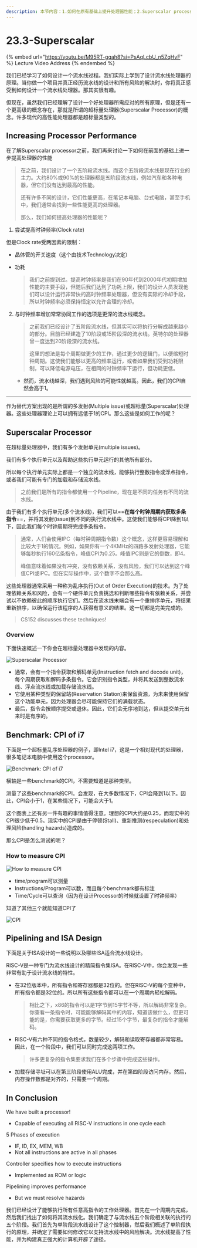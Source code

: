 ```yaml
---
description: 本节内容：1.如何在原有基础上提升处理器性能；2.Superscalar processor的工作原理；3.Intel i7在不同benchmark测试下的CPI，如何测试CPI；4. RISC-V为什么适合使用流水线。
---
```


# 23.3-Superscalar

{% embed url="https://youtu.be/M95RT-gqah8?si=PsAqLcbU_n5ZqHvF" %}
Lecture Video Address
{% endembed %}

我们已经学习了如何设计一个流水线过程。我们实际上学到了设计流水线处理器的原理。当你做一个项目并真正经历流水线的设计和所有风险的解决时，你将真正感受到如何设计一个流水线处理器。那其实很有趣。

但现在，虽然我们已经理解了设计一个好处理器所需应对的所有原理，但是还有一个更高级的概念存在，那就是所谓的超标量处理器(Superscalar Processor)的概念。许多现代的高性能处理器都是超标量类型的。

## Increasing Processor Performance

在了解Superscalar processor之前，我们再来讨论一下如何在前面的基础上进一步提高处理器的性能

> 在之前，我们设计了一个五阶段流水线。而这个五阶段流水线是现在行业的主力。大约80%或90%的处理器都是五阶段流水线，例如汽车和各种电器，但它们没有达到最高的性能。
>
> 还有许多不同的设计，它们性能更高，在笔记本电脑、台式电脑，甚至手机中，我们通常会找到一些性能更高的处理器。
>
> 那么，我们如何提高处理器的性能呢？

1. 尝试提高时钟频率(Clock rate)

但是Clock rate受两因素的限制：

- 晶体管的开关速度（这个由技术Technology决定）

- 功耗

    > 我们之前提到过。提高时钟频率是我们在90年代到2000年代初期增加性能的主要手段，但随后我们达到了功耗上限，我们的设计人员发现他们可以设计运行非常快的高时钟频率处理器，但没有实际的冷却手段，所以时钟频率必须保持恒定以允许合理的冷却。

2. 与时钟频率增加常常协同工作的选项是更深的流水线概念。

    > 之前我们已经设计了五阶段流水线，但其实可以将执行分解成越来越小的部分。目前已经建造了10阶段或15阶段深的流水线。英特尔的处理器曾一度达到20阶段深的流水线。
    >
    > 这里的想法是每个周期做更少的工作，通过更少的逻辑门，以便缩短时钟周期。这使我们能够以更高的频率运行，或者如果我们受到功耗限制，可以降低电源电压，在相同的时钟频率下运行，但功耗更低。

    - 然而，流水线越深，我们遇到风险的可能性就越高。因此，我们的CPI自然会高于1。

---

作为替代方案出现的是所谓的多发射(Multiple issue)或超标量(Superscalar)处理器。这些处理器理论上可以拥有远低于1的CPI。那么这些是如何工作的呢？

## Superscalar Processor

在超标量处理器中，我们有多个发射单元(multiple issues)。

我们有多个执行单元以及帮助这些执行单元运行的其他所有部分。

所以每个执行单元实际上都是一个独立的流水线，能够执行整数指令或浮点指令，或者我们可能有专门的加载和存储流水线。

> 之前我们是所有的指令都使用一个Pipeline，现在是不同的任务有不同的流水线。

由于我们有多个执行单元(多个流水线)，我们可以==**在每个时钟周期内获取多条指令**==，并将其发射(issue)到不同的执行流水线中。这使我们能够将CPI降到1以下，因此我们每个时钟周期将完成多条指令。

> 通常，人们会使用IPC（每时钟周期指令数）这个概念，这样更容易理解和比较大于1的情况。例如，如果你有一个4KMHz的四路多发射处理器，它能够每秒执行160亿条指令，峰值CPI为0.25。峰值IPC则是它的倒数，即4。
>
> 峰值意味着如果没有冲突，没有依赖关系，没有风险，我们可以达到这个峰值CPI或IPC。但在实际操作中，这个数字不会那么高。

这些处理器通常采用一种称为乱序执行(Out of Order Execution)的技术。为了处理依赖关系和风险，会有一个硬件单元负责挑选和判断哪些指令有依赖关系，并尝试以不依赖彼此的顺序执行它们。然后在流水线末端会有一个重排序单元，将结果重新排序，以确保运行该程序的人获得有意义的结果。这一切都是完美完成的。

> CS152 discusses these techniques!

### Overview

下面快速概述一下你会在超标量处理器中发现的内容。

![Superscalar Processor](.image/image-20240620140232275.png)

- 通常，会有一个指令获取和解码单元(Instruction fetch and decode unit)，每个周期获取和解码多条指令。它会识别指令类型，并将其发送到整数流水线、浮点流水线或加载存储流水线。
- 它使用某种类型的保留站(Reservation Station)来保留资源，为未来使用保留这个功能单元，因为处理器会尽可能保持它们的满载状态。
- 最后，指令会按顺序提交或退休。因此，它们会无序地到达，但从提交单元出来时是有序的。

## Benchmark: CPI of i7

下面是一个超标量乱序处理器的例子，即Intel i7，这是一个相对现代的处理器，很多笔记本电脑中使用这个processor。

![Benchmark: CPI of i7](.image/image-20240620140259251.png)

横轴是一些benchmark的CPI，不需要知道是那种类型。

测量了这些benchmark的CPI。会发现，在大多数情况下，CPI会降到1以下。因此，CPI会小于1，在某些情况下，可能会大于1。

这个图表上还有另一件有趣的事情值得注意。理想的CPI大约是0.25，而现实中的CPI很少低于0.5。现实中的CPI是由于停顿(Stall)、重新推测(respeculation)和处理风险(handling hazards)造成的。

那么CPI是怎么测试的呢？

### How to measure CPI

![How to measure CPI](.image/image-20240620140322952.png)

- time/program可以测量
- Instructions/Program可以数，而且每个benchmark都有标注
- Time/Cycle可以查询（因为在设计Processor的时候就设置了时钟频率）

知道了其他三个就能知道CPI了

![CPI](.image/image-20240620140408195.png)

## Pipelining and ISA Design

下面是关于ISA设计的一些说明以及哪些ISA适合流水线设计。

RISC-V是一种专门为流水线设计的精简指令集ISA。在RISC-V中，你会发现一些非常有助于设计流水线的特性。

- 在32位版本中，所有指令和寄存器都是32位的。但在RISC-V的每个变种中，所有指令都是32位的。所以所有这些指令都可以在一个周期内轻松解码。

    > 相比之下，x86的指令可以是1字节到15字节不等，所以解码非常复杂。你查看一条指令时，可能能够解码其中的内容，知道该做什么，但更可能的是，你需要获取更多的字节。经过15个字节，最复杂的指令才能解码。

- RISC-V有六种不同的指令格式，数量较少，解码和读取寄存器都非常容易。因此，在一个阶段中，我们可以同时完成这两项工作。

    > 许多更复杂的指令集要求我们在多个步骤中完成这些操作。

- 加载存储寻址可以在第三阶段使用ALU完成，并在第四阶段访问内存。然后，内存操作数都是对齐的，只需要一个周期。

## In Conclusion

We have built a processor!

- Capable of executing all RISC-V instructions in one cycle each

5 Phases of execution

- IF, ID, EX, MEM, WB
- Not all instructions are active in all phases

Controller specifies how to execute instructions

- Implemented as ROM or logic

Pipelining improves performance

- But we must resolve hazards

我们已经设计了能够执行所有任意高指令的工作处理器。首先在一个周期内完成，然后我们找出了如何将其流水线化。我们确定了与流水线五个阶段相关联的执行的五个阶段。我们首先为单阶段流水线设计了这个控制器，然后我们概述了单阶段执行的原理，并确定了需要如何修改它以支持流水线中的风险解决。流水线提高了性能，并为构建真正强大的计算机开辟了途径。
